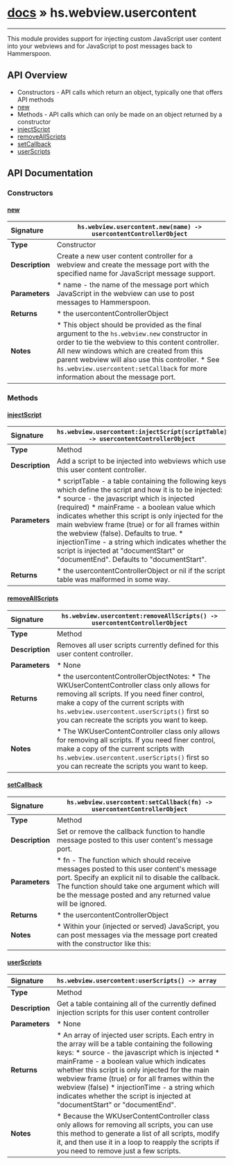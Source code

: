 # [docs](index.md) » hs.webview.usercontent
---

This module provides support for injecting custom JavaScript user content into your webviews and for JavaScript to post messages back to Hammerspoon.

## API Overview
* Constructors - API calls which return an object, typically one that offers API methods
 * [new](#new)
* Methods - API calls which can only be made on an object returned by a constructor
 * [injectScript](#injectscript)
 * [removeAllScripts](#removeallscripts)
 * [setCallback](#setcallback)
 * [userScripts](#userscripts)

## API Documentation

### Constructors

#### [new](#new)
| <span style="float: left;">**Signature**</span> | <span style="float: left;">`hs.webview.usercontent.new(name) -> usercontentControllerObject` </span>                                                          |
| -----------------------------------------------------|---------------------------------------------------------------------------------------------------------|
| **Type**                                             | Constructor                                                                                         |
| **Description**                                      | Create a new user content controller for a webview and create the message port with the specified name for JavaScript message support.                                                                                         |
| **Parameters**                                       |  * name - the name of the message port which JavaScript in the webview can use to post messages to Hammerspoon.                                       |
| **Returns**                                          |  * the usercontentControllerObject                                                |
| **Notes**                                            |  * This object should be provided as the final argument to the `hs.webview.new` constructor in order to tie the webview to this content controller.  All new windows which are created from this parent webview will also use this controller. * See `hs.webview.usercontent:setCallback` for more information about the message port.                                                      |

### Methods

#### [injectScript](#injectscript)
| <span style="float: left;">**Signature**</span> | <span style="float: left;">`hs.webview.usercontent:injectScript(scriptTable) -> usercontentControllerObject` </span>                                                          |
| -----------------------------------------------------|---------------------------------------------------------------------------------------------------------|
| **Type**                                             | Method                                                                                         |
| **Description**                                      | Add a script to be injected into webviews which use this user content controller.                                                                                         |
| **Parameters**                                       |  * scriptTable - a table containing the following keys which define the script and how it is to be injected:   * source        - the javascript which is injected (required)   * mainFrame     - a boolean value which indicates whether this script is only injected for the main webview frame (true) or for all frames within the webview (false).  Defaults to true.   * injectionTime - a string which indicates whether the script is injected at "documentStart" or "documentEnd". Defaults to "documentStart".                                       |
| **Returns**                                          |  * the usercontentControllerObject or nil if the script table was malformed in some way.                                                |

#### [removeAllScripts](#removeallscripts)
| <span style="float: left;">**Signature**</span> | <span style="float: left;">`hs.webview.usercontent:removeAllScripts() -> usercontentControllerObject` </span>                                                          |
| -----------------------------------------------------|---------------------------------------------------------------------------------------------------------|
| **Type**                                             | Method                                                                                         |
| **Description**                                      | Removes all user scripts currently defined for this user content controller.                                                                                         |
| **Parameters**                                       |  * None                                       |
| **Returns**                                          |  * the usercontentControllerObjectNotes: * The WKUserContentController class only allows for removing all scripts.  If you need finer control, make a copy of the current scripts with `hs.webview.usercontent.userScripts()` first so you can recreate the scripts you want to keep.                                                |
| **Notes**                                            |  * The WKUserContentController class only allows for removing all scripts.  If you need finer control, make a copy of the current scripts with `hs.webview.usercontent.userScripts()` first so you can recreate the scripts you want to keep.                                                      |

#### [setCallback](#setcallback)
| <span style="float: left;">**Signature**</span> | <span style="float: left;">`hs.webview.usercontent:setCallback(fn) -> usercontentControllerObject` </span>                                                          |
| -----------------------------------------------------|---------------------------------------------------------------------------------------------------------|
| **Type**                                             | Method                                                                                         |
| **Description**                                      | Set or remove the callback function to handle message posted to this user content's message port.                                                                                         |
| **Parameters**                                       |  * fn - The function which should receive messages posted to this user content's message port.  Specify an explicit nil to disable the callback.  The function should take one argument which will be the message posted and any returned value will be ignored.                                       |
| **Returns**                                          |  * the usercontentControllerObject                                                |
| **Notes**                                            |  * Within your (injected or served) JavaScript, you can post messages via the message port created with the constructor like this:                                                      |

#### [userScripts](#userscripts)
| <span style="float: left;">**Signature**</span> | <span style="float: left;">`hs.webview.usercontent:userScripts() -> array` </span>                                                          |
| -----------------------------------------------------|---------------------------------------------------------------------------------------------------------|
| **Type**                                             | Method                                                                                         |
| **Description**                                      | Get a table containing all of the currently defined injection scripts for this user content controller                                                                                         |
| **Parameters**                                       |  * None                                       |
| **Returns**                                          |  * An array of injected user scripts.  Each entry in the array will be a table containing the following keys:   * source        - the javascript which is injected   * mainFrame     - a boolean value which indicates whether this script is only injected for the main webview frame (true) or for all frames within the webview (false)   * injectionTime - a string which indicates whether the script is injected at "documentStart" or "documentEnd".                                                |
| **Notes**                                            |  * Because the WKUserContentController class only allows for removing all scripts, you can use this method to generate a list of all scripts, modify it, and then use it in a loop to reapply the scripts if you need to remove just a few scripts.                                                      |

